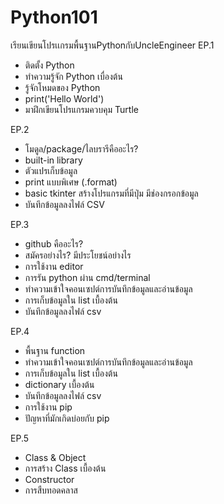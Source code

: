 # Python101
เรียนเขียนโปรเเกรมพื้นฐานPythonกับUncleEngineer
EP.1
- ติดตั้ง Python
- ทำความรู้จัก Python เบื่องต้น
- รู้จักโหมดของ Python
- print('Hello World')
- มาฝึกเขียนโปรแกรมควบคุม Turtle

EP.2
- โมดูล/package/ไลบรารีคืออะไร?
- built-in library
- ตัวแปรเก็บข้อมูล
- print แบบพิเศษ (.format)
- basic tkinter สร้างโปรแกรมที่มีปุ่ม มีช่องกรอกข้อมูล
- บันทึกข้อมูลลงไฟล์ CSV

EP.3
- github คืออะไร?
- สมัครอย่างไร? มีประโยชน์อย่างไร
- การใช้งาน editor
- การรัน python ผ่าน cmd/terminal
- ทำความเข้าใจคอนเซปต์การบันทึกข้อมูลและอ่านข้อมูล
- การเก็บข้อมูลใน list เบื้องต้น
- บันทึกข้อมูลลงไฟล์ csv

EP.4
- พื้นฐาน function
- ทำความเข้าใจคอนเซปต์การบันทึกข้อมูลและอ่านข้อมูล
- การเก็บข้อมูลใน list เบื้องต้น
- dictionary เบื้องต้น
- บันทึกข้อมูลลงไฟล์ csv
- การใช้งาน pip
- ปัญหาที่มักเกิดบ่อยกับ pip

EP.5
- Class & Object
- การสร้าง Class เบื้องต้น
- Constructor
- การสืบทอดคลาส


